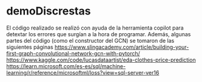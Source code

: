 # demoDiscrestas
El código realizado se realizó con ayuda de la herramienta copilot para detextar los errores que surgían a la hora de programar.
Además, algunas partes del código (como el constructor del GCN) se tomaron de las siguientes páginas
https://www.slingacademy.com/article/building-your-first-graph-convolutional-network-gcn-with-pytorch/
https://www.kaggle.com/code/lucasdataartist/eda-clothes-price-prediction
https://learn.microsoft.com/es-es/sql/machine-learning/r/reference/microsoftml/loss?view=sql-server-ver16
